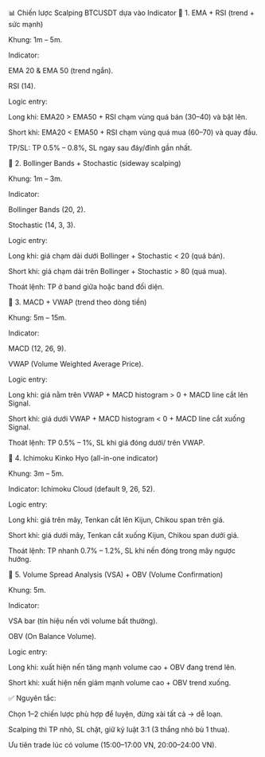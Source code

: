 📊 Chiến lược Scalping BTCUSDT dựa vào Indicator
🔹 1. EMA + RSI (trend + sức mạnh)

Khung: 1m – 5m.

Indicator:

EMA 20 & EMA 50 (trend ngắn).

RSI (14).

Logic entry:

Long khi: EMA20 > EMA50 + RSI chạm vùng quá bán (30–40) và bật lên.

Short khi: EMA20 < EMA50 + RSI chạm vùng quá mua (60–70) và quay đầu.

TP/SL: TP 0.5% – 0.8%, SL ngay sau đáy/đỉnh gần nhất.

🔹 2. Bollinger Bands + Stochastic (sideway scalping)

Khung: 1m – 3m.

Indicator:

Bollinger Bands (20, 2).

Stochastic (14, 3, 3).

Logic entry:

Long khi: giá chạm dải dưới Bollinger + Stochastic < 20 (quá bán).

Short khi: giá chạm dải trên Bollinger + Stochastic > 80 (quá mua).

Thoát lệnh: TP ở band giữa hoặc band đối diện.

🔹 3. MACD + VWAP (trend theo dòng tiền)

Khung: 5m – 15m.

Indicator:

MACD (12, 26, 9).

VWAP (Volume Weighted Average Price).

Logic entry:

Long khi: giá nằm trên VWAP + MACD histogram > 0 + MACD line cắt lên Signal.

Short khi: giá dưới VWAP + MACD histogram < 0 + MACD line cắt xuống Signal.

Thoát lệnh: TP 0.5% – 1%, SL khi giá đóng dưới/ trên VWAP.

🔹 4. Ichimoku Kinko Hyo (all-in-one indicator)

Khung: 3m – 5m.

Indicator: Ichimoku Cloud (default 9, 26, 52).

Logic entry:

Long khi: giá trên mây, Tenkan cắt lên Kijun, Chikou span trên giá.

Short khi: giá dưới mây, Tenkan cắt xuống Kijun, Chikou span dưới giá.

Thoát lệnh: TP nhanh 0.7% – 1.2%, SL khi nến đóng trong mây ngược hướng.

🔹 5. Volume Spread Analysis (VSA) + OBV (Volume Confirmation)

Khung: 5m.

Indicator:

VSA bar (tín hiệu nến với volume bất thường).

OBV (On Balance Volume).

Logic entry:

Long khi: xuất hiện nến tăng mạnh volume cao + OBV đang trend lên.

Short khi: xuất hiện nến giảm mạnh volume cao + OBV trend xuống.

✅ Nguyên tắc:

Chọn 1–2 chiến lược phù hợp để luyện, đừng xài tất cả → dễ loạn.

Scalping thì TP nhỏ, SL chặt, giữ kỷ luật 3:1 (3 thắng nhỏ bù 1 thua).

Ưu tiên trade lúc có volume (15:00–17:00 VN, 20:00–24:00 VN).